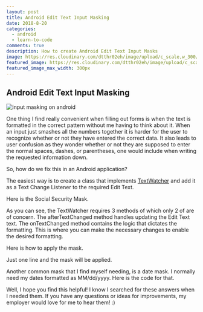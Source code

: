 ```yaml
---
layout: post
title: Android Edit Text Input Masking
date: 2018-8-20
categories:
  - android
  - learn-to-code
comments: true
description: How to create Android Edit Text Input Masks
image: https://res.cloudinary.com/dtthr02eh/image/upload/c_scale,w_300/v1534806011/ssnMask_uzqup6.gif
featured_image: https://res.cloudinary.com/dtthr02eh/image/upload/c_scale,w_300/v1534806011/ssnMask_uzqup6.gif
featured_image_max_width: 300px
---
```


## Android Edit Text Input Masking

<img src="https://res.cloudinary.com/dtthr02eh/image/upload/c_scale,w_300/v1534806011/ssnMask_uzqup6.gif" class="img-md img-center"  alt="input masking on android">

One thing I find really convenient when filling out forms is when the text is formatted in the correct pattern without me having to think about it. When an input just smashes all the numbers together it is harder for the user to recognize whether or not they have entered the correct data. It also leads to user confusion as they wonder whether or not they are supposed to enter the normal spaces, dashes, or parentheses, one would include when writing the requested information down.

So, how do we fix this in an Android application?

The easiest way is to create a class that implements [TextWatcher](https://developer.android.com/reference/android/text/TextWatcher) and add it as a Text Change Listener to the required Edit Text. 

Here is the Social Security Mask.

<script src="https://gist.github.com/blehr/a7b7c606e0176a6ae59da399cc593688.js"></script>

As you can see, the TextWatcher requires 3 methods of which only 2 of are of concern. The afterTextChanged method handles updating the Edit Text text. The onTextChanged method contains the logic that dictates the formatting. This is where you can make the necessary changes to enable the desired formatting. 

Here is how to apply the mask.

<script src="https://gist.github.com/blehr/4cc1a7329c2e5d544cadc17d81af15e0.js"></script>

Just one line and the mask will be applied. 

Another common mask that I find myself needing, is a date mask. I normally need my dates formatted as MM/dd/yyyy. Here is the code for that.

<script src="https://gist.github.com/blehr/04275aa31bba819b9515decd9f0ffe8d.js"></script>

Well, I hope you find this helpful! I know I searched for these answers when I needed them. If you have any questions or ideas for improvements, my employer would love for me to hear them! :) 